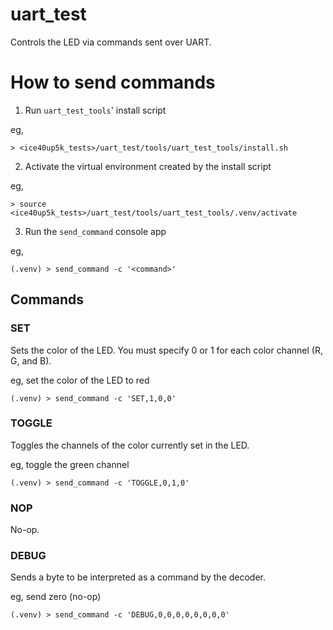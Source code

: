 # uart_test

Controls the LED via commands sent over UART.

# How to send commands

1. Run `uart_test_tools`' install script

  eg, 
  ```
  > <ice40up5k_tests>/uart_test/tools/uart_test_tools/install.sh
  ```

2. Activate the virtual environment created by the install script

  eg,
  ```
  > source <ice40up5k_tests>/uart_test/tools/uart_test_tools/.venv/activate
  ```

3. Run the `send_command` console app
  
  eg,
  ```
  (.venv) > send_command -c '<command>'
  ```

## Commands

### SET

Sets the color of the LED. You must specify 0 or 1 for each color channel (R, G, and B).

eg, set the color of the LED to red
```
(.venv) > send_command -c 'SET,1,0,0'
``` 

### TOGGLE

Toggles the channels of the color currently set in the LED.

eg, toggle the green channel
```
(.venv) > send_command -c 'TOGGLE,0,1,0'
``` 

### NOP
No-op.


### DEBUG 

Sends a byte to be interpreted as a command by the decoder.

eg, send zero (no-op)
```
(.venv) > send_command -c 'DEBUG,0,0,0,0,0,0,0,0'
```
